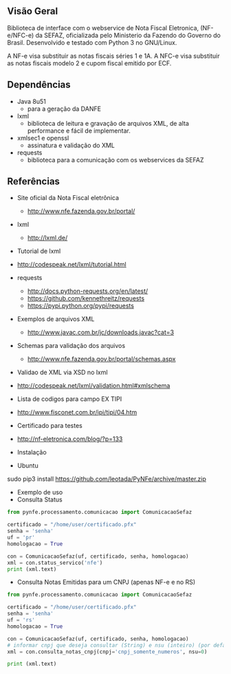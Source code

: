 Visão Geral
-----------

Biblioteca de interface com o webservice de Nota Fiscal Eletronica,
(NF-e/NFC-e) da SEFAZ, oficializada pelo Ministerio da Fazendo do 
Governo do Brasil. Desenvolvido e testado com Python 3 no GNU/Linux.

A NF-e visa substituir as notas fiscais séries 1 e 1A.
A NFC-e visa substituir as notas fiscais modelo 2 e
cupom fiscal emitido por ECF.


Dependências
------------

- Java 8u51
  - para a geração da DANFE
- lxml
  - biblioteca de leitura e gravação de arquivos XML, de alta
    performance e fácil de implementar.
- xmlsec1 e openssl
  - assinatura e validação do XML
- requests
  - biblioteca para a comunicação com os webservices da SEFAZ

Referências
-----------

- Site oficial da Nota Fiscal eletrônica
  - http://www.nfe.fazenda.gov.br/portal/

- lxml
  - http://lxml.de/

- Tutorial de lxml
 - http://codespeak.net/lxml/tutorial.html

- requests
  - http://docs.python-requests.org/en/latest/
  - https://github.com/kennethreitz/requests
  - https://pypi.python.org/pypi/requests

- Exemplos de arquivos XML
  - http://www.javac.com.br/jc/downloads.javac?cat=3

- Schemas para validação dos arquivos
  - http://www.nfe.fazenda.gov.br/portal/schemas.aspx

- Validao de XML via XSD no lxml
 - http://codespeak.net/lxml/validation.html#xmlschema

- Lista de codigos para campo EX TIPI
 - http://www.fisconet.com.br/ipi/tipi/04.htm

- Certificado para testes
 - http://nf-eletronica.com/blog/?p=133

- Instalação
 - Ubuntu

 sudo pip3 install https://github.com/leotada/PyNFe/archive/master.zip

- Exemplo de uso
- Consulta Status

```python
from pynfe.processamento.comunicacao import ComunicacaoSefaz

certificado = "/home/user/certificado.pfx"
senha = 'senha'
uf = 'pr'
homologacao = True

con = ComunicacaoSefaz(uf, certificado, senha, homologacao)
xml = con.status_servico('nfe')
print (xml.text)
```

- Consulta Notas Emitidas para um CNPJ (apenas NF-e e no RS)

```python
from pynfe.processamento.comunicacao import ComunicacaoSefaz

certificado = "/home/user/certificado.pfx"
senha = 'senha'
uf = 'rs'
homologacao = True

con = ComunicacaoSefaz(uf, certificado, senha, homologacao)
# informar cnpj que deseja consultar (String) e nsu (inteiro) (por default se não informar nsu ele assumirá o valor 0, retornando as dos últimos 15 dias)
xml = con.consulta_notas_cnpj(cnpj='cnpj_somente_numeros', nsu=0)

print (xml.text)
```

